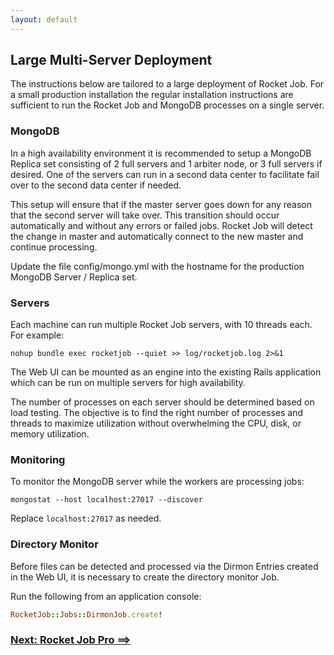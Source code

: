 ```yaml
---
layout: default
---
```


## Large Multi-Server Deployment

The instructions below are tailored to a large deployment of Rocket Job. For a small
production installation the regular installation instructions are sufficient to
run the Rocket Job and MongoDB processes on a single server.

### MongoDB

In a high availability environment it is recommended to setup a MongoDB Replica set consisting
of 2 full servers and 1 arbiter node, or 3 full servers if desired. One of the servers can run
in a second data center to facilitate fail over to the second data center if needed.

This setup will ensure that if the master server goes down for any reason that the second
server will take over. This transition should occur automatically and without any errors or
failed jobs. Rocket Job will detect the change in master and automatically connect to the
new master and continue processing.

Update the file config/mongo.yml with the hostname for the production MongoDB Server / Replica set.

### Servers

Each machine can run multiple Rocket Job servers, with 10 threads each. For example:

~~~
nohup bundle exec rocketjob --quiet >> log/rocketjob.log 2>&1
~~~

The Web UI can be mounted as an engine into the existing Rails application which
can be run on multiple servers for high availability.

The number of processes on each server should be determined based on load testing.
The objective is to find the right number of processes and threads to maximize utilization
without overwhelming the CPU, disk, or memory utilization.

### Monitoring

To monitor the MongoDB server while the workers are processing jobs:

~~~
mongostat --host localhost:27017 --discover
~~~

Replace `localhost:27017` as needed.

### Directory Monitor

Before files can be detected and processed via the Dirmon Entries created in the Web UI,
it is necessary to create the directory monitor Job.

Run the following from an application console:

~~~ruby
RocketJob::Jobs::DirmonJob.create!
~~~

### [Next: Rocket Job Pro ==>](pro.html)
